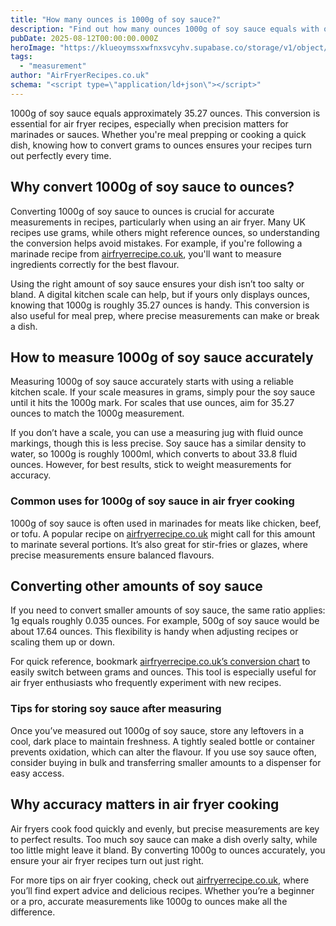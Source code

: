 ```yaml
---
title: "How many ounces is 1000g of soy sauce?"
description: "Find out how many ounces 1000g of soy sauce equals with our easy conversion guide. Perfect for air fryer recipes and meal prep!"
pubDate: 2025-08-12T00:00:00.000Z
heroImage: "https://klueoymssxwfnxsvcyhv.supabase.co/storage/v1/object/public/md/how-many-ounces-is-1000g-of-soy-sauce-ad9a1ef6.webp"
tags:
  - "measurement"
author: "AirFryerRecipes.co.uk"
schema: "<script type=\"application/ld+json\"></script>"
---
```


<p>1000g of soy sauce equals approximately 35.27 ounces. This conversion is essential for air fryer recipes, especially when precision matters for marinades or sauces. Whether you're meal prepping or cooking a quick dish, knowing how to convert grams to ounces ensures your recipes turn out perfectly every time.</p>

<h2>Why convert 1000g of soy sauce to ounces?</h2>
<p>Converting 1000g of soy sauce to ounces is crucial for accurate measurements in recipes, particularly when using an air fryer. Many UK recipes use grams, while others might reference ounces, so understanding the conversion helps avoid mistakes. For example, if you're following a marinade recipe from <a href=https://www.airfryerrecipe.co.uk/recipes>airfryerrecipe.co.uk</a>, you'll want to measure ingredients correctly for the best flavour.</p>
<p>Using the right amount of soy sauce ensures your dish isn’t too salty or bland. A digital kitchen scale can help, but if yours only displays ounces, knowing that 1000g is roughly 35.27 ounces is handy. This conversion is also useful for meal prep, where precise measurements can make or break a dish.</p>

<h2>How to measure 1000g of soy sauce accurately</h2>
<p>Measuring 1000g of soy sauce accurately starts with using a reliable kitchen scale. If your scale measures in grams, simply pour the soy sauce until it hits the 1000g mark. For scales that use ounces, aim for 35.27 ounces to match the 1000g measurement.</p>
<p>If you don’t have a scale, you can use a measuring jug with fluid ounce markings, though this is less precise. Soy sauce has a similar density to water, so 1000g is roughly 1000ml, which converts to about 33.8 fluid ounces. However, for best results, stick to weight measurements for accuracy.</p>

<h3>Common uses for 1000g of soy sauce in air fryer cooking</h3>
<p>1000g of soy sauce is often used in marinades for meats like chicken, beef, or tofu. A popular recipe on <a href=https://www.airfryerrecipe.co.uk/recipe-category/chicken>airfryerrecipe.co.uk</a> might call for this amount to marinate several portions. It’s also great for stir-fries or glazes, where precise measurements ensure balanced flavours.</p>

<h2>Converting other amounts of soy sauce</h2>
<p>If you need to convert smaller amounts of soy sauce, the same ratio applies: 1g equals roughly 0.035 ounces. For example, 500g of soy sauce would be about 17.64 ounces. This flexibility is handy when adjusting recipes or scaling them up or down.</p>
<p>For quick reference, bookmark <a href=https://www.airfryerrecipe.co.uk/air-fryer-conversion-chart>airfryerrecipe.co.uk’s conversion chart</a> to easily switch between grams and ounces. This tool is especially useful for air fryer enthusiasts who frequently experiment with new recipes.</p>

<h3>Tips for storing soy sauce after measuring</h3>
<p>Once you’ve measured out 1000g of soy sauce, store any leftovers in a cool, dark place to maintain freshness. A tightly sealed bottle or container prevents oxidation, which can alter the flavour. If you use soy sauce often, consider buying in bulk and transferring smaller amounts to a dispenser for easy access.</p>

<h2>Why accuracy matters in air fryer cooking</h2>
<p>Air fryers cook food quickly and evenly, but precise measurements are key to perfect results. Too much soy sauce can make a dish overly salty, while too little might leave it bland. By converting 1000g to ounces accurately, you ensure your air fryer recipes turn out just right.</p>
<p>For more tips on air fryer cooking, check out <a href=https://www.airfryerrecipe.co.uk>airfryerrecipe.co.uk</a>, where you’ll find expert advice and delicious recipes. Whether you’re a beginner or a pro, accurate measurements like 1000g to ounces make all the difference.</p>